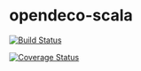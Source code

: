 # opendeco-scala

[![Build Status](https://travis-ci.org/opendeco/opendeco-scala.svg?branch=master)](https://travis-ci.org/opendeco/opendeco-scala)

[![Coverage Status](https://coveralls.io/repos/opendeco/opendeco-scala/badge.svg?branch=master&service=github)](https://coveralls.io/github/opendeco/opendeco-scala?branch=master)
